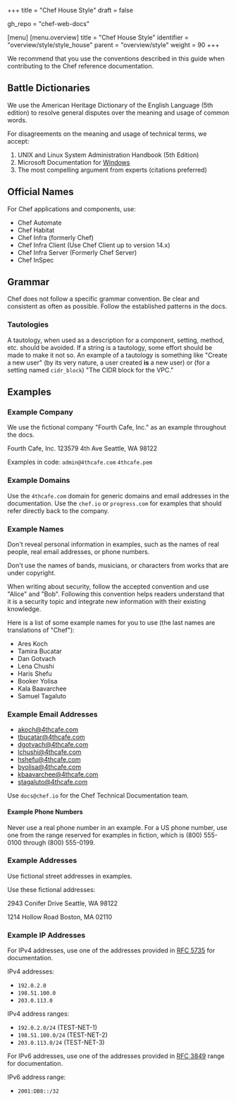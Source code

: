 +++
title = "Chef House Style"
draft = false

gh_repo = "chef-web-docs"

[menu]
  [menu.overview]
    title = "Chef House Style"
    identifier = "overview/style/style_house"
    parent = "overview/style"
    weight = 90
+++

We recommend that you use the conventions described in this guide when contributing to the Chef reference documentation.

## Battle Dictionaries

We use the American Heritage Dictionary of the English Language (5th edition) to resolve general disputes over the meaning and usage of common words.

For disagreements on the meaning and usage of technical terms, we accept:

1. UNIX and Linux System Administration Handbook (5th Edition)
1. Microsoft Documentation for [Windows](https://docs.microsoft.com/windows/)
1. The most compelling argument from experts (citations preferred)

## Official Names

For Chef applications and components, use:

- Chef Automate
- Chef Habitat
- Chef Infra (formerly Chef)
- Chef Infra Client (Use Chef Client up to version 14.x)
- Chef Infra Server (Formerly Chef Server)
- Chef InSpec

## Grammar

Chef does not follow a specific grammar convention. Be clear and
consistent as often as possible. Follow the established patterns in the
docs.

### Tautologies

A tautology, when used as a description for a component, setting,
method, etc. should be avoided. If a string is a tautology, some effort should be made to make it not so. An example of a tautology is something like "Create a new user" (by its very nature, a user created **is** a new user) or (for a setting named `cidr_block`) "The CIDR block for the VPC."

## Examples

### Example Company

We use the fictional company "Fourth Cafe, Inc." as an example throughout the docs.

Fourth Cafe, Inc.
123579 4th Ave
Seattle, WA 98122

Examples in code:
`admin@4thcafe.com`
`4thcafe.pem`

### Example Domains

Use the `4thcafe.com` domain for generic domains and email addresses in the documentation. Use the `chef.io` or `progress.com` for examples that should refer directly back to the company.

### Example Names

Don't reveal personal information in examples, such as the names of real people, real email addresses, or phone numbers.

Don't use the names of bands, musicians, or characters from works that are under copyright.

When writing about security, follow the accepted convention and use "Alice" and "Bob". Following this convention helps readers understand that it is a security topic and integrate new information with their existing knowledge.

Here is a list of some example names for you to use (the last names are translations of "Chef"):

- Ares Koch
- Tamira Bucatar
- Dan Gotvach
- Lena Chushi
- Haris Shefu
- Booker Yolisa
- Kala Baavarchee
- Samuel Tagaluto

### Example Email Addresses

- akoch@4thcafe.com
- tbucatar@4thcafe.com
- dgotvach@4thcafe.com
- lchushi@4thcafe.com
- hshefu@4thcafe.com
- byolisa@4thcafe.com
- kbaavarchee@4thcafe.com
- stagaluto@4thcafe.com

Use `docs@chef.io` for the Chef Technical Documentation team.

#### Example Phone Numbers

Never use a real phone number in an example. For a US phone number, use one from the range reserved for examples in fiction, which is (800) 555-0100 through (800) 555-0199.

### Example Addresses

Use fictional street addresses in examples.

Use these fictional addresses:

2943 Conifer Drive
Seattle, WA 98122

1214 Hollow Road
Boston, MA 02110

### Example IP Addresses

For IPv4 addresses, use one of the addresses provided in [RFC 5735](https://tools.ietf.org/html/rfc5737) for documentation.

IPv4 addresses:

- `192.0.2.0`
- `198.51.100.0`
- `203.0.113.0`

IPv4 address ranges:

- `192.0.2.0/24` (TEST-NET-1)
- `198.51.100.0/24` (TEST-NET-2)
- `203.0.113.0/24` (TEST-NET-3)

For IPv6 addresses, use one of the addresses provided in [RFC 3849](https://tools.ietf.org/html/rfc3849) range for documentation.

IPv6 address range:

- `2001:DB8::/32`
